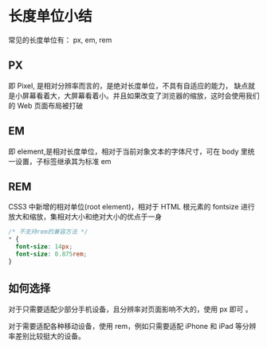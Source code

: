 # 长度单位小结

常见的长度单位有： px, em, rem

## PX

即 Pixel, 是相对分辨率而言的，是绝对长度单位，不具有自适应的能力， 缺点就是小屏幕看着大，大屏幕看着小。并且如果改变了浏览器的缩放，这时会使用我们的 Web 页面布局被打破

## EM

即 element,是相对长度单位，相对于当前对象文本的字体尺寸，可在 body 里统一设置，子标签继承其为标准 em

## REM

CSS3 中新增的相对单位(root element)，相对于 HTML 根元素的 fontsize 进行放大和缩放，集相对大小和绝对大小的优点于一身

```css
/* 不支持rem的兼容方法 */
* {
  font-size: 14px;
  font-size: 0.875rem;
}
```

## 如何选择

对于只需要适配少部分手机设备，且分辨率对页面影响不大的，使用 px 即可 。

对于需要适配各种移动设备，使用 rem，例如只需要适配 iPhone 和 iPad 等分辨率差别比较挺大的设备。
